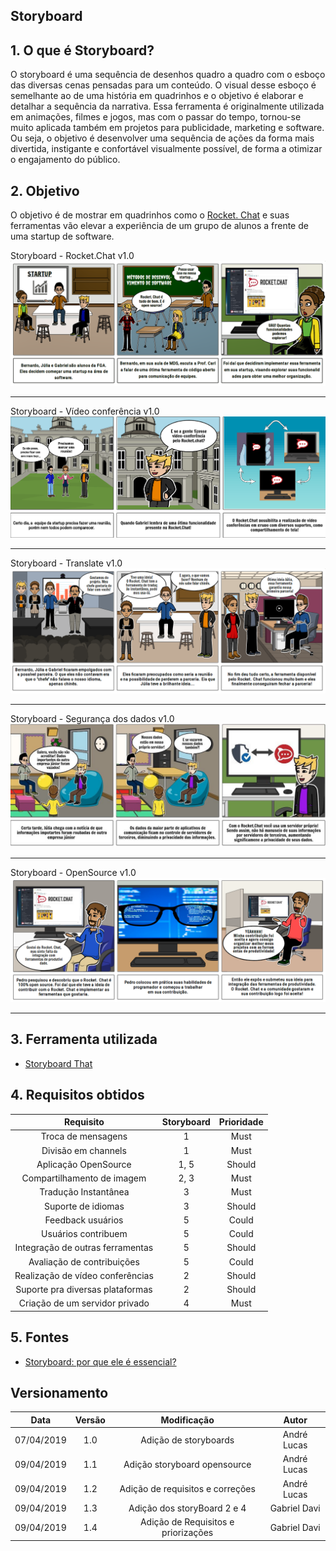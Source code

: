 ## Storyboard

## 1. O que é Storyboard?

O storyboard é uma sequência de desenhos quadro a quadro com o esboço das diversas cenas pensadas para um conteúdo. O visual desse esboço é semelhante ao de uma história em quadrinhos e o objetivo é elaborar e detalhar a sequência da narrativa.
Essa ferramenta é originalmente utilizada em animações, filmes e jogos, mas com o passar do tempo, tornou-se muito aplicada também em projetos para publicidade, marketing e software.
Ou seja, o objetivo é desenvolver uma sequência de ações da forma mais divertida, instigante e confortável visualmente possível, de forma a otimizar o engajamento do público.

## 2. Objetivo

O objetivo é de mostrar em quadrinhos como o <a href="https://marcosnbj.github.io/2019.1-RocketChat/">Rocket. Chat</a> e suas ferramentas vão elevar a experiência de um grupo de alunos a frente de uma startup de software.



Storyboard - Rocket.Chat v1.0
![Storyboard](../img/Elicitacao/storyboard_1.png)
_____

Storyboard - Vídeo conferência v1.0
![Storyboard-conferencia](../img/Elicitacao/videoConferencia.png)
_____

Storyboard - Translate v1.0
![Storyboard-translate](../img/Elicitacao/storyboard_3.png)
_____

Storyboard - Segurança dos dados v1.0
![Storyboard-privacy](../img/Elicitacao/privacyStoryBoard.jpg)
_____

Storyboard - OpenSource v1.0
![Storyboard-opensource](../img/Elicitacao/storyboard_5.png)
_____
## 3. Ferramenta utilizada

* [Storyboard That](https://www.storyboardthat.com/pt)

## 4. Requisitos obtidos

| Requisito | Storyboard | Prioridade |
|  :------: | :------: | :------: |
| Troca de mensagens | 1 | Must |
| Divisão em channels | 1 | Must |
| Aplicação OpenSource | 1, 5 | Should |
| Compartilhamento de imagem | 2, 3 | Must |
| Tradução Instantânea | 3 | Must |
| Suporte de idiomas | 3 | Should |
| Feedback usuários | 5 | Could |
| Usuários contribuem | 5 | Could |
| Integração de outras ferramentas | 5 | Should |
| Avaliação de contribuições | 5 | Could |
| Realização de vídeo conferências | 2 | Should |
| Suporte pra diversas plataformas | 2 | Should |
| Criação de um servidor privado | 4 | Must |

## 5. Fontes

* [Storyboard: por que ele é essencial?](https://rockcontent.com/blog/storyboard/)

## Versionamento

| Data | Versão | Modificação | Autor |
|  :------: | :------: | :------: | :------: |
| 07/04/2019 | 1.0 | Adição de storyboards | André Lucas |
| 09/04/2019 | 1.1 | Adição storyboard opensource | André Lucas |
| 09/04/2019 | 1.2 | Adição de requisitos e correções | André Lucas |
| 09/04/2019 | 1.3 | Adição dos storyBoard 2 e 4 | Gabriel Davi |
| 09/04/2019 | 1.4 | Adição de  Requisitos e priorizações | Gabriel Davi |